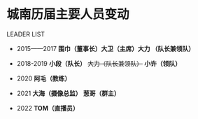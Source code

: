 # 城南历届主要人员变动

LEADER LIST

- 2015——2017 **围巾（董事长）大卫（主席）大力 （队长兼领队）**

- 2018-2019 **小段（队长）** ~~大力（队长兼领队）~~ **小许（领队）**
- 2020 **阿毛（教练）**
- 2021 **大海（摄像总监）** **葱哥（群主）**
- 2022 **TOM（直播员）**
